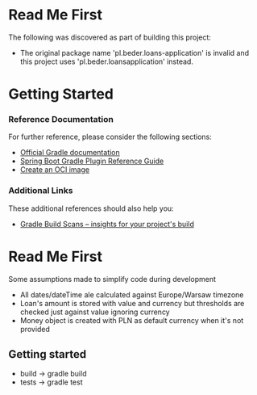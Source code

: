 # Read Me First
The following was discovered as part of building this project:

* The original package name 'pl.beder.loans-application' is invalid and this project uses 'pl.beder.loansapplication' instead.

# Getting Started

### Reference Documentation
For further reference, please consider the following sections:

* [Official Gradle documentation](https://docs.gradle.org)
* [Spring Boot Gradle Plugin Reference Guide](https://docs.spring.io/spring-boot/docs/2.7.3/gradle-plugin/reference/html/)
* [Create an OCI image](https://docs.spring.io/spring-boot/docs/2.7.3/gradle-plugin/reference/html/#build-image)

### Additional Links
These additional references should also help you:

* [Gradle Build Scans – insights for your project's build](https://scans.gradle.com#gradle)

# Read Me First
Some assumptions made to simplify code during development
* All dates/dateTime ale calculated against Europe/Warsaw timezone
* Loan's amount is stored with value and currency but thresholds are checked just against value ignoring currency
* Money object is created with PLN as default currency when it's not provided

## Getting started
* build -> gradle build
* tests -> gradle test
